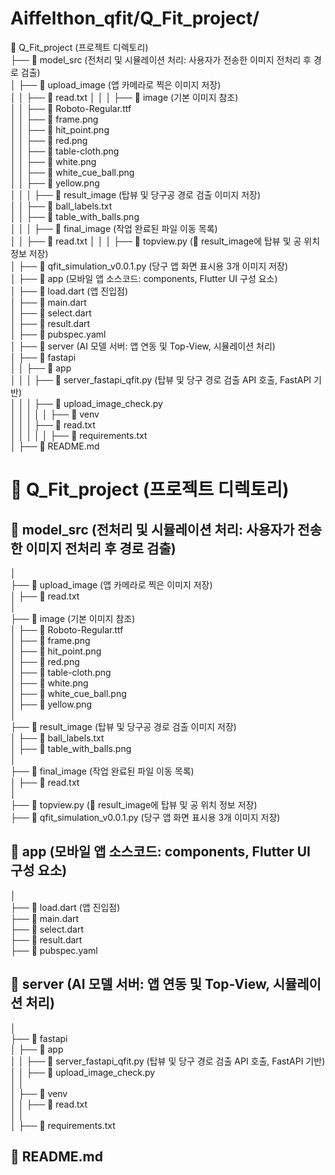 
# Aiffelthon_qfit/Q_Fit_project/

📂 Q_Fit_project (프로젝트 디렉토리)   
    ├── 📂 model_src  (전처리 및 시뮬레이션 처리: 사용자가 전송한 이미지 전처리 후 경로 검출)   
    │    ├── 📂 upload_image  (앱 카메라로 찍은 이미지 저장)   
    │    │    ├── 📄 read.txt
    │    │
    │    ├── 📂 image  (기본 이미지 참조)    
    │    │    ├── 📄 Roboto-Regular.ttf   
    │    │    ├── 📄 frame.png   
    │    │    ├── 📄 hit_point.png   
    │    │    ├── 📄 red.png   
    │    │    ├── 📄 table-cloth.png   
    │    │    ├── 📄 white.png   
    │    │    ├── 📄 white_cue_ball.png   
    │    │    ├── 📄 yellow.png   
    │    │
    │    ├── 📂 result_image  (탑뷰 및 당구공 경로 검출 이미지 저장)     
    │    │    ├── 📄 ball_labels.txt     
    │    │    ├── 📄 table_with_balls.png     
    │    │
    │    ├── 📂 final_image  (작업 완료된 파일 이동 목록)     
    │    │    ├── 📄 read.txt
    │    │
    │    ├── 📄 topview.py  (📂 result_image에 탑뷰 및 공 위치 정보 저장)     
    │    ├── 📄 qfit_simulation_v0.0.1.py  (당구 앱 화면 표시용 3개 이미지 저장)     
    │
    ├── 📂 app  (모바일 앱 소스코드: components, Flutter UI 구성 요소)     
    │    ├── 📄 load.dart  (앱 진입점)    
    │    ├── 📄 main.dart   
    │    ├── 📄 select.dart   
    │    ├── 📄 result.dart   
    │    ├── 📄 pubspec.yaml   
    │
    ├── 📂 server  (AI 모델 서버: 앱 연동 및 Top-View, 시뮬레이션 처리)   
    │    ├── 📂 fastapi   
    │    │    ├── 📂 app   
    │    │    │    ├── 📄 server_fastapi_qfit.py (탑뷰 및 당구 경로 검출 API 호출, FastAPI 기반)   
    │    │    │    ├── 📄 upload_image_check.py   
    │    │    │
    │    │    ├── 📂 venv  
    │    │    │    ├── 📄 read.txt   
    │    │    │
    │    │    ├── 📄 requirements.txt     
    │
    ├── 📄 README.md          
          


# 📂 Q_Fit_project (프로젝트 디렉토리)  

## 📂 model_src  (전처리 및 시뮬레이션 처리: 사용자가 전송한 이미지 전처리 후 경로 검출)  
│  
├── 📂 upload_image  (앱 카메라로 찍은 이미지 저장)  
│   ├── 📄 read.txt  
│  
├── 📂 image  (기본 이미지 참조)  
│   ├── 📄 Roboto-Regular.ttf  
│   ├── 📄 frame.png  
│   ├── 📄 hit_point.png  
│   ├── 📄 red.png  
│   ├── 📄 table-cloth.png  
│   ├── 📄 white.png  
│   ├── 📄 white_cue_ball.png  
│   ├── 📄 yellow.png  
│  
├── 📂 result_image  (탑뷰 및 당구공 경로 검출 이미지 저장)  
│   ├── 📄 ball_labels.txt  
│   ├── 📄 table_with_balls.png  
│  
├── 📂 final_image  (작업 완료된 파일 이동 목록)  
│   ├── 📄 read.txt  
│  
├── 📄 topview.py  (📂 result_image에 탑뷰 및 공 위치 정보 저장)  
├── 📄 qfit_simulation_v0.0.1.py  (당구 앱 화면 표시용 3개 이미지 저장)  

## 📂 app  (모바일 앱 소스코드: components, Flutter UI 구성 요소)  
│  
├── 📄 load.dart  (앱 진입점)  
├── 📄 main.dart  
├── 📄 select.dart  
├── 📄 result.dart  
├── 📄 pubspec.yaml  

## 📂 server  (AI 모델 서버: 앱 연동 및 Top-View, 시뮬레이션 처리)  
│  
├── 📂 fastapi  
│   ├── 📂 app  
│   │   ├── 📄 server_fastapi_qfit.py  (탑뷰 및 당구 경로 검출 API 호출, FastAPI 기반)  
│   │   ├── 📄 upload_image_check.py  
│   │  
│   ├── 📂 venv  
│   │   ├── 📄 read.txt  
│   │  
│   ├── 📄 requirements.txt  

## 📄 README.md  

          
